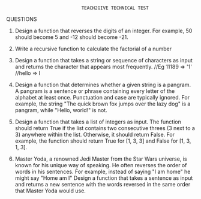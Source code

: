                                 TEACH2GIVE TECHNICAL TEST
QUESTIONS
1. Design a function that reverses the digits of an integer. For example, 50
should become 5 and -12 should become -21.

2. Write a recursive function to calculate the factorial of a number

3. Design a function that takes a string or sequence of characters as input and
returns the character that appears most frequently.
//Eg 11189 => '1'
//hello => l

4. Design a function that determines whether a given string is a pangram. A
pangram is a sentence or phrase containing every letter of the alphabet at
least once. Punctuation and case are typically ignored. For example, the
string "The quick brown fox jumps over the lazy dog" is a pangram, while
"Hello, world!" is not.

5. Design a function that takes a list of integers as input. The function should
return True if the list contains two consecutive threes (3 next to a 3) anywhere
within the list. Otherwise, it should return False. For example, the function
should return True for [1, 3, 3] and False for [1, 3, 1, 3].

6. Master Yoda, a renowned Jedi Master from the Star Wars universe, is known
for his unique way of speaking. He often reverses the order of words in his
sentences. For example, instead of saying "I am home" he might say "Home
am I" Design a function that takes a sentence as input and returns a new
sentence with the words reversed in the same order that Master Yoda would
use.